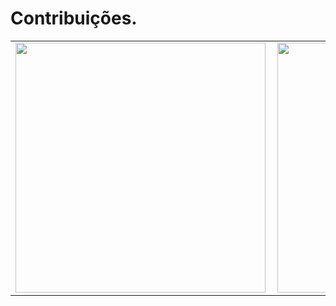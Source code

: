 # Contribuições.
<center>
<table>
  <tr>
      <td><img width="400px" align="left" src="https://github-readme-stats.vercel.app/api/top-langs/?username=WagnerPaulino&hide=html&layout=compact" /></td>
      <td><img width="400px" align="left" src="https://github-readme-stats.vercel.app/api?username=WagnerPaulino" /></td>
  </tr>
</table>
</center>
